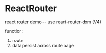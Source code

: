 # ReactRouter
react router demo -- use react-router-dom (V4)

function:
1. route
2. data persist across route page
